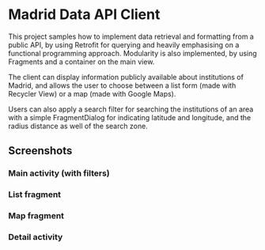 # Madrid Data API Client

This project samples how to implement data retrieval and formatting from a public API, by using
Retrofit for querying and heavily emphasising on a functional programming approach. Modularity is
also implemented, by using Fragments and a container on the main view.

The client can display information publicly available about institutions of Madrid, and allows the
user to choose between a list form (made with Recycler View) or a map (made with Google Maps).

Users can also apply a search filter for searching the institutions of an area with a simple 
FragmentDialog for indicating latitude and longitude, and the radius distance as well of the 
search zone.

## Screenshots

### Main activity (with filters)

### List fragment

### Map fragment

### Detail activity

### 
